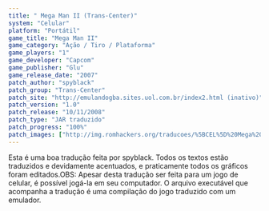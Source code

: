 ```yaml
---
title: " Mega Man II (Trans-Center)"
system: "Celular"
platform: "Portátil"
game_title: "Mega Man II"
game_category: "Ação / Tiro / Plataforma"
game_players: "1"
game_developer: "Capcom"
game_publisher: "Glu"
game_release_date: "2007"
patch_author: "spyblack"
patch_group: "Trans-Center"
patch_site: "http://emulandogba.sites.uol.com.br/index2.html (inativo)"
patch_version: "1.0"
patch_release: "10/11/2008"
patch_type: "JAR traduzido"
patch_progress: "100%"
patch_images: ["http://img.romhackers.org/traducoes/%5BCEL%5D%20Mega%20Man%20II%20-%20Trans-Center%20-%201.png","http://img.romhackers.org/traducoes/%5BCEL%5D%20Mega%20Man%20II%20-%20Trans-Center%20-%202.png","http://img.romhackers.org/traducoes/%5BCEL%5D%20Mega%20Man%20II%20-%20Trans-Center%20-%203.png"]
---
```

Esta é uma boa tradução feita por spyblack. Todos os textos estão traduzidos e devidamente acentuados, e praticamente todos os gráficos foram editados.OBS: Apesar desta tradução ser feita para um jogo de celular, é possível jogá-la em seu computador. O arquivo executável que acompanha a tradução é uma compilação do jogo traduzido com um emulador.